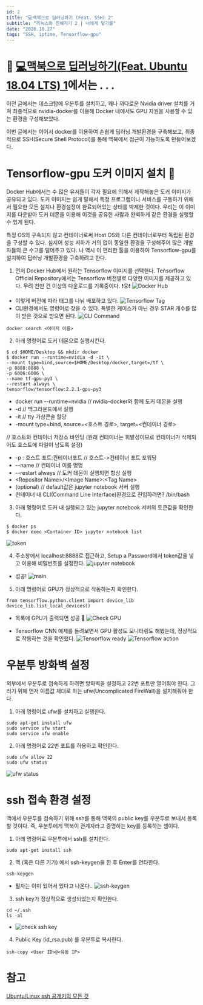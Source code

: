 ```yaml
---
id: 2
title: "💻맥북으로 딥러닝하기 (Feat. SSH) 2"
subtitle: "리눅스와 친해지기 2 | 너에게 닿기를"
date: "2020.10.27"
tags: "SSH, iptime, Tensorflow-gpu"
---
```


# 🧲 [💻맥북으로 딥러닝하기(Feat. Ubuntu 18.04 LTS) 1](https://inkkim.github.io/article/1.html)에서는 . . .
이전 글에서는 데스크탑에 우분투를 설치하고, 꽤나 까다로운 Nvidia driver 설치를 거쳐 최종적으로 nvidia-docker를 이용해 Docker 내에서도 GPU 자원을 사용할 수 있는 환경을 구성해보았다.

이번 글에서는 이어서 docker를 이용하여 손쉽게 딥러닝 개발환경을 구축해보고, 최종적으로 SSH(Secure Shell Protocol)를 통해 맥북에서 접근이 가능하도록 만들어보겠다.

# Tensorflow-gpu 도커 이미지 설치 🐳

Docker Hub에서는 수 많은 유저들이 각자 필요에 의해서 제작해놓은 도커 이미지가 공유되고 있다. 도커 이미지는 쉽게 말해서 특정 프로그램이나 서비스를 구동하기 위해서 필요한 모든 설치나 환경설정이 완료되어있는 상태를 박제한 것이다. 우리는 이 이미지를 다운받아 도커 데몬을 이용해 이것을 공유한 사람과 완벽하게 같은 환경을 실행할 수 있게 된다.

특정 OS의 구속되지 않고 컨테이너로써 Host OS와 다른 컨테이너로부터 독립된 환경을 구성할 수 있다. 심지어 성능 저하가 거의 없이 동일한 환경을 구성해주어 많은 개발자들의 큰 수고를 덜어주고 있다. 나 역시 이 편리한 툴을 이용하여 Tensorflow-gpu를 설치하여 딥러닝 개발환경을 구축하려고 한다. 

1. 먼저 Docker Hub에서 원하는 Tensorflow 이미지를 선택한다. Tensorflow Official Repository에서는 Tensorflow 버전별로 다양한 이미지를 제공하고 있다. 무려 천만 건 이상의 다운로드를 기록중이다. ❗😲❗
![Docker Hub](https://user-images.githubusercontent.com/60086878/97440883-687ab780-196b-11eb-8fea-5568c959c430.png)

- 이렇게 버전에 따라 태그를 나눠 배포하고 있다. 
![Tensorflow Tag](https://user-images.githubusercontent.com/60086878/97441942-a0cec580-196c-11eb-9ab9-ef6746dce720.png)
- CLI환경에서도 명령어로 찾을 수 있다. 특별한 케이스가 아닌 경우 STAR 개수를 많이 받은 것으로 받으면 된다.
![CLI Command](https://user-images.githubusercontent.com/60086878/97451551-30797180-1977-11eb-9df3-948f7ce81933.png)

```
docker search <이미지 이름>
```

2. 아래 명령어로 도커 데몬으로 실행시킨다.
```
$ cd $HOME/Desktop && mkdir docker
$ docker run --runtime=nvidia -d -it \ 
--mount type=bind,source=$HOME/Desktop/docker,target=/tf \
-p 8888:8888 \
-p 6006:6006 \
--name tf-gpu-py3 \
--restart always \
tensorflow/tensorflow:2.2.1-gpu-py3
```

- docker run --runtime=nvidia // nvidia-docker와 함께 도커 데몬을 실행
- -d // 백그라운드에서 실행
- -it // tty 가상콘솔 할당
- -mount type=bind, source=<호스트 경로>, target=<컨테이너 경로> 

// 호스트와 컨테이너 저장소 바인딩 (원래 컨테이너는 휘발성이므로 컨테이너가 삭제되어도 호스트에 파일이 남도록 설정)
- -p : 호스트 포트:컨테이너포트 // 호스트->컨테이너 포트 포워딩
- --name // 컨테이너 이름 명명
- --restart always // 도커 데몬이 실행되면 항상 실행
- \<Repositor Name>/\<Image Name>:\<Tag Name>
- <exec> (optional) // default값은 jupyter notebook 서버 실행
- 컨테이너 내 CLI(Command Line Interface)환경으로 진입하려면? /bin/bash

3. 아래 명령어로 도커 내 실행되고 있는 jupyter notebook 서버의 토큰값을 확인한다.
```
$ docker ps
$ docker exec <Container ID> jupyter notebook list
```
![token](https://user-images.githubusercontent.com/60086878/97458797-68d07e00-197e-11eb-9cae-8f68aefcd873.png)

4. 주소창에서 localhost:8888로 접근하고, Setup a Password에서 token값을 넣고 이용해 비밀번호를 설정한다.
![jupyter notebook](https://user-images.githubusercontent.com/60086878/97459020-a46b4800-197e-11eb-9e68-30bf57c3d461.png)
- 성공!
![main](https://user-images.githubusercontent.com/60086878/97459618-4d19a780-197f-11eb-99ad-5f8873398063.png)

5. 아래 명령어로 GPU가 정상적으로 작동하는지 확인한다.
```
from tensorflow.python.client import device_lib
device_lib.list_local_devices()
```
- 목록에 GPU가 출력되면 성공 🎉
![Check GPU](https://user-images.githubusercontent.com/60086878/97460098-cdd8a380-197f-11eb-8b56-0749930cf1a5.png)

- Tensorflow CNN 예제를 돌려보면서 GPU 활성도 모니터링도 해봤는데, 정상적으로 작동하는 것을 확인했다.
![Tensorflow ready](https://user-images.githubusercontent.com/60086878/97323747-76b9cc80-18b4-11eb-9e01-a896c3780395.png)
![Tensorflow action](https://user-images.githubusercontent.com/60086878/97326005-e466f800-18b6-11eb-8953-54899d40676f.png)

# 우분투 방화벽 설정
외부에서 우분투로 접속하게 하려면 방화벽을 설정하고 22번 포트만 열어줘야 한다. 그러기 위해 먼저 이름값 제대로 하는 ufw(Uncomplicated FireWall)을 설치해줘야 한다.

1. 아래 명령어로 ufw를 설치하고 실행한다.
```
sudo apt-get install ufw
sudo service ufw start
sudo service ufw enable
```

2. 아래 명령어로 22번 포트를 허용하고 확인한다.
```
sudo ufw allow 22
sudo ufw status
```

![ufw status](https://user-images.githubusercontent.com/60086878/97461289-fb721c80-1980-11eb-8089-8de63c0c5376.png)

# ssh 접속 환경 설정
맥에서 우분투를 접속하기 위해 ssh를 통해 맥북의 public key를 우분투로 보내서 등록 할 것이다. 즉, 우분투에게 맥북이 관계자라고 증명하는 key를 등록하는 셈이다.

1. 아래 명령어로 우분투에서 ssh를 설치한다.
```
sudo apt-get install ssh
```

2. 맥 (혹은 다른 기기) 에서 ssh-keygen을 한 후 Enter를 연타한다.
```
ssh-keygen
```
- 필자는 이미 있어서 있다고 나온다..
![ssh-keygen](https://user-images.githubusercontent.com/60086878/97464021-bdc2c300-1983-11eb-88e7-14e49fb9fcbc.png)

3. ssh key가 정상적으로 생성되었는지 확인한다.
```
cd ~/.ssh
ls -al
```
- ![check ssh key](https://user-images.githubusercontent.com/60086878/97464338-227e1d80-1984-11eb-95c7-fc837f99d816.png)

4. Public Key (id_rsa.pub) 를 우분투로 복사한다.
```
ssh-copy <User ID>@<유동 IP>
```




# 참고
[Ubuntu/Linux ssh 공개키의 모든 것](https://storycompiler.tistory.com/112)
